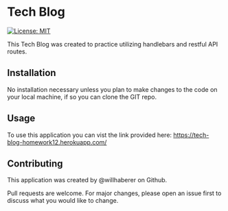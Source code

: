 # Tech Blog

[![License: MIT](https://img.shields.io/badge/License-MIT-yellow.svg)](https://opensource.org/licenses/MIT)

This Tech Blog was created to practice utilizing handlebars and restful API routes.

## Installation

No installation necessary unless you plan to make changes to the code on your local machine, if so you can clone the GIT repo.

## Usage

To use this application you can vist the link provided here: https://tech-blog-homework12.herokuapp.com/

## Contributing

This application was created by @willhaberer on Github.

Pull requests are welcome. For major changes, please open an issue first to discuss what you would like to change.
